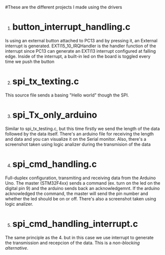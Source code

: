 #These are the different projects I made using the drivers

1. # button_interrupt_handling.c 
Is using an external button attached to PC13 and by pressing it, an External interrupt is generated. EXTI15_10_IRQHandler
is the handler function of the interrupt since PC13 can generate an EXTI13 interrupt configured at falling edge. Inside of the interrupt, a built-in 
led on the board is toggled every time we push the button

2. # spi_tx_texting.c

This source file sends a basing "Hello world" though the SPI.  

3. # spi_Tx_only_arduino

Similar to spi_tx_testing.c, but this time firstly we send the length of the data followed by the data itself. There's an arduino file for receiving 
the length and data and you can visualize it on the Serial monitor. Also, there's a screenshot taken using logic analizer during the transmision
of the data

4. # spi_cmd_handling.c

Full-duplex configuration, transmiting and receiving data from the Arduino Uno. The master (STM32F4xx) sends a command (ex. turn on the led on the digital pin 9) 
and the arduino sends back an acknowledgemnt. If the arduino acknowledged the command, the master will send the pin number and whether the led should be on or off.
There's also a screenshot taken using logic analizer.

5. # spi_cmd_handling_interrupt.c 

The same principle as the 4. but in this case we use interrupt to generate the transmission and recepcion of the data. This is a *non-blocking alternative*.

